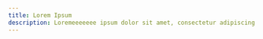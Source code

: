 ```yaml
---
title: Lorem Ipsum
description: Loremeeeeeee ipsum dolor sit amet, consectetur adipiscing elit, sed do eiusmod tempor incididunt ut labore et dolore magna aliqua. Nunc non blandit massa enim. Non sodales neque sodales ut etiam sit. Proin fermentum leo vel orci. Vel orci porta non pulvinar neque laoreet suspendisse. Elementum integer enim neque volutpat ac. Ornare lectus sit amet est placerat in egestas. Est ullamcorper eget nulla facilisi etiam dignissim diam. Id faucibus nisl tincidunt eget. Sit amet consectetur adipiscing elit ut. Non blandit massa enim nec dui nunc. Ultrices eros in cursus turpis massa tincidunt dui ut ornare.
---
```

